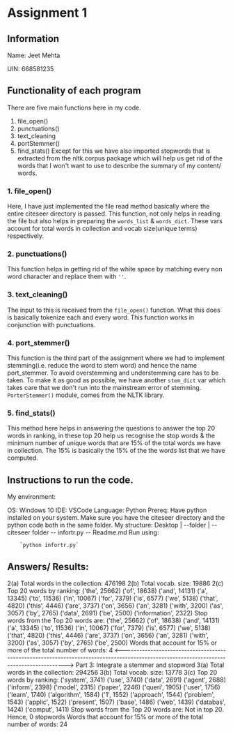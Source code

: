 # Assignment 1
## Information
Name: Jeet Mehta

UIN: 668581235

## Functionality of each program

There are five main functions here in my code. 
1. file_open()
2. punctuations()
3. text_cleaning
4. portStemmer()
5. find_stats()
Except for this we have also imported stopwords that is extracted from the nltk.corpus package which will help us get rid of the 
words that I won't want to use to describe the summary of my content/ words. 
### 1. file_open()

Here, I have just implemented the file read method basically where the entire citeseer directory is passed. This function,
not only helps in reading the file but also helps in preparing the `words_list` & `words_dict`. These vars account for
total words in collection and vocab size(unique terms) respectively.

### 2. punctuations()

This function helps in getting rid of the white space by matching every non word character and replace them with `''`.

### 3. text_cleaning()

The input to this is received from the `file_open()` function. What this does is basically tokenize each and every
word. This function works in conjunction with punctuations. 

### 4. port_stemmer()

This function is the third part of the assignment where we had to implement stemming(i.e. reduce the word to stem word)
and hence the name port_stemmer. To avoid overstemming and understemming care has to be taken.
To make it as good as possible, we have another `stem_dict` var which takes care that we don't run into the mainstream error
of stemming. 
`PorterStemmer()` module, comes from the NLTK library. 

### 5. find_stats()

This method here helps in answering the questions to answer the top 20 words in ranking, in these top 20 help us recognise
the stop words & the minimum number of unique words that are 15% of the total words we have in collection. 
The 15% is basically the 15% of the the words list that we have computed.

## Instructions to run the code.

My environment:

OS: Windows 10
IDE: VSCode
Language: Python
Prereq:
Have python installed on your system. 
Make sure you have the citeseer directory and the python code both in the same folder.
My structure:
        Desktop
        |
        --folder
                |
                -- citeseer folder
                -- infortr.py
                -- Readme.md
Run using:

        `python infortr.py`

## Answers/ Results:

2(a) Total words in the collection:  476198
2(b) Total vocab. size:  19886
2(c) Top 20 words by ranking:
('the', 25662)
('of', 18638)
('and', 14131)
('a', 13345)
('to', 11536)
('in', 10067)
('for', 7379)
('is', 6577)
('we', 5138)
('that', 4820)
('this', 4446)
('are', 3737)
('on', 3656)
('an', 3281)
('with', 3200)
('as', 3057)
('by', 2765)
('data', 2691)
('be', 2500)
('information', 2322)
Stop words from the Top 20 words are:
('the', 25662)
('of', 18638)
('and', 14131)
('a', 13345)
('to', 11536)
('in', 10067)
('for', 7379)
('is', 6577)
('we', 5138)
('that', 4820)
('this', 4446)
('are', 3737)
('on', 3656)
('an', 3281)
('with', 3200)
('as', 3057)
('by', 2765)
('be', 2500)
Words that account for 15% or more of the total number of words:  4
<---------------------------------------------------------------------------------------------------------------------------------------->
Part 3: Integrate a stemmer and stopword
3(a) Total words in the collection:  294256
3(b) Total vocab. size:  13778
3(c) Top 20 words by ranking:
('system', 3741)
('use', 3740)
('data', 2691)
('agent', 2688)
('inform', 2398)
('model', 2315)
('paper', 2246)
('queri', 1905)
('user', 1756)
('learn', 1740)
('algorithm', 1584)
('1', 1552)
('approach', 1544)
('problem', 1543)
('applic', 1522)
('present', 1507)
('base', 1486)
('web', 1439)
('databas', 1424)
('comput', 1411)
Stop words from the Top 20 words are:
Not in top 20. Hence, 0 stopwords
Words that account for 15% or more of the total number of words:  24